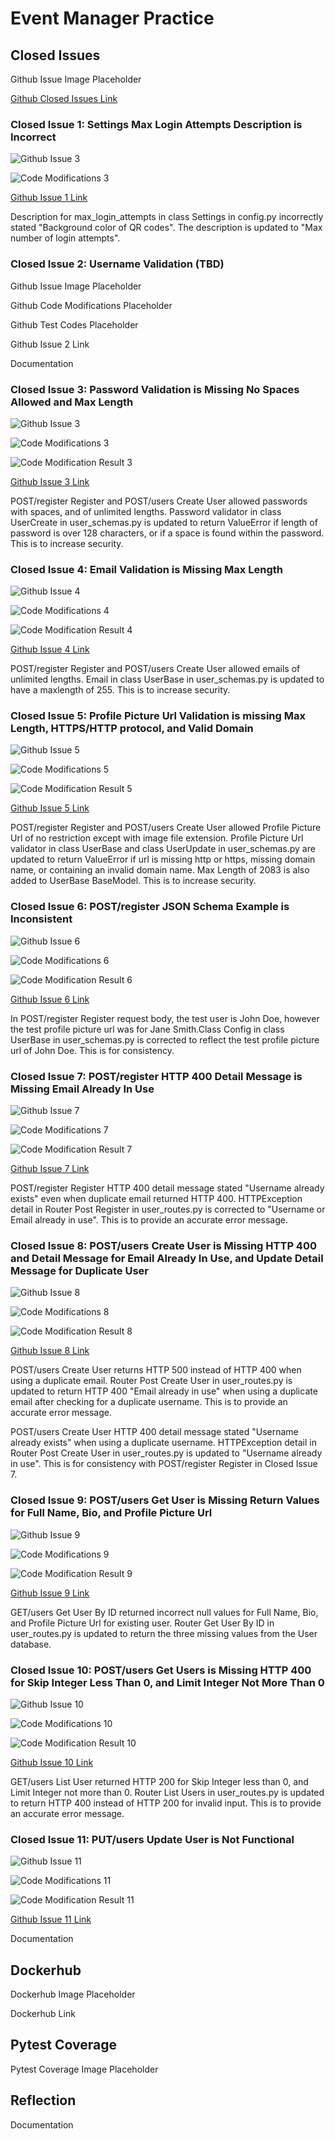 # Event Manager Practice

## Closed Issues
Github Issue Image Placeholder

[Github Closed Issues Link](https://github.com/WHua0/event_manager_practice/issues?q=is%3Aissue+is%3Aclosed)

### Closed Issue 1: Settings Max Login Attempts Description is Incorrect

![Github Issue 3](submissions/CodeMod1Issue.png)

![Code Modifications 3](submissions/CodeMod1.png)

[Github Issue 1 Link](https://github.com/WHua0/event_manager_practice/issues/10)

Description for max_login_attempts in class Settings in config.py incorrectly stated "Background color of QR codes". The description is updated to "Max number of login attempts".

### Closed Issue 2: Username Validation (TBD)
Github Issue Image Placeholder

Github Code Modifications Placeholder

Github Test Codes Placeholder

Github Issue 2 Link

Documentation

### Closed Issue 3: Password Validation is Missing No Spaces Allowed and Max Length
![Github Issue 3](submissions/CodeMod3Issue.png)

![Code Modifications 3](submissions/CodeMod3.png)

![Code Modification Result 3](submissions/CodeMod3Test.png)

[Github Issue 3 Link](https://github.com/WHua0/event_manager_practice/issues/4)

POST/register Register and POST/users Create User allowed passwords with spaces, and of unlimited lengths. Password validator in class UserCreate in user_schemas.py is updated to return ValueError if length of password is over 128 characters, or if a space is found within the password. This is to increase security.

### Closed Issue 4: Email Validation is Missing Max Length

![Github Issue 4](submissions/CodeMod4Issue.png)

![Code Modifications 4](submissions/CodeMod4.png)

![Code Modification Result 4](submissions/CodeMod4Test.png)

[Github Issue 4 Link](https://github.com/WHua0/event_manager_practice/issues/8)

POST/register Register and POST/users Create User allowed emails of unlimited lengths. Email in class UserBase in user_schemas.py is updated to have a maxlength of 255. This is to increase security.

### Closed Issue 5: Profile Picture Url Validation is missing Max Length, HTTPS/HTTP protocol, and Valid Domain 

![Github Issue 5](submissions/CodeMod5Issue.png)

![Code Modifications 5](submissions/CodeMod5.png)

![Code Modification Result 5](submissions/CodeMod5Test.png)

[Github Issue 5 Link](https://github.com/WHua0/event_manager_practice/issues/7)

POST/register Register and POST/users Create User allowed Profile Picture Url of no restriction except with image file extension. Profile Picture Url validator in class UserBase and class UserUpdate in user_schemas.py are updated to return ValueError if url is missing http or https, missing domain name, or containing an invalid domain name. Max Length of 2083 is also added to UserBase BaseModel. This is to increase security.

### Closed Issue 6: POST/register JSON Schema Example is Inconsistent
![Github Issue 6](submissions/CodeMod6Issue.png)

![Code Modifications 6](submissions/CodeMod6.png)

![Code Modification Result 6](submissions/CodeMod6Test.png)

[Github Issue 6 Link](https://github.com/WHua0/event_manager_practice/issues/1)

In POST/register Register request body, the test user is John Doe, however the test profile picture url was for Jane Smith.Class Config in class UserBase in user_schemas.py is corrected to reflect the test profile picture url of John Doe. This is for consistency.

### Closed Issue 7: POST/register HTTP 400 Detail Message is Missing Email Already In Use
![Github Issue 7](submissions/CodeMod7Issue.png)

![Code Modifications 7](submissions/CodeMod7.png)

![Code Modification Result 7](submissions/CodeMod7Test.png)

[Github Issue 7 Link](https://github.com/WHua0/event_manager_practice/issues/3)

POST/register Register HTTP 400 detail message stated "Username already exists" even when duplicate email returned HTTP 400. HTTPException detail in Router Post Register in user_routes.py is corrected to "Username or Email already in use". This is to provide an accurate error message.

### Closed Issue 8: POST/users Create User is Missing HTTP 400 and Detail Message for Email Already In Use, and Update Detail Message for Duplicate User

![Github Issue 8](submissions/CodeMod8Issue.png)

![Code Modifications 8](submissions/CodeMod8.png)

![Code Modification Result 8](submissions/CodeMod8Test.png)

[Github Issue 8 Link](https://github.com/WHua0/event_manager_practice/issues/12)

POST/users Create User returns HTTP 500 instead of HTTP 400 when using a duplicate email. Router Post Create User in user_routes.py is updated to return HTTP 400 "Email already in use" when using a duplicate email after checking for a duplicate username. This is to provide an accurate error message.

POST/users Create User HTTP 400 detail message stated "Username already exists" when using a duplicate username. HTTPException detail in Router Post Create User in user_routes.py is updated to "Username already in use". This is for consistency with POST/register Register in Closed Issue 7.

### Closed Issue 9: POST/users Get User is Missing Return Values for Full Name, Bio, and Profile Picture Url

![Github Issue 9](submissions/CodeMod9Issue.png)

![Code Modifications 9](submissions/CodeMod9.png)

![Code Modification Result 9](submissions/CodeMod9Test.png)

[Github Issue 9 Link](https://github.com/WHua0/event_manager_practice/issues/9)

GET/users Get User By ID returned incorrect null values for Full Name, Bio, and Profile Picture Url for existing user. Router Get User By ID in user_routes.py is updated to return the three missing values from the User database.

### Closed Issue 10: POST/users Get Users is Missing HTTP 400 for Skip Integer Less Than 0, and Limit Integer Not More Than 0

![Github Issue 10](submissions/CodeMod10Issue.png)

![Code Modifications 10](submissions/CodeMod10.png)

![Code Modification Result 10](submissions/CodeMod10Test.png)

[Github Issue 10 Link](https://github.com/WHua0/event_manager_practice/issues/5)

GET/users List User returned HTTP 200 for Skip Integer less than 0, and Limit Integer not more than 0. Router List Users in user_routes.py is updated to return HTTP 400 instead of HTTP 200 for invalid input. This is to provide an accurate error message.

### Closed Issue 11: PUT/users Update User is Not Functional

![Github Issue 11](submissions/CodeMod11Issue.png)

![Code Modifications 11](submissions/CodeMod11.png)

![Code Modification Result 11](submissions/CodeMod11Test.png)

[Github Issue 11 Link](https://github.com/WHua0/event_manager_practice/issues/6)

Documentation

## Dockerhub
Dockerhub Image Placeholder

Dockerhub Link 

## Pytest Coverage
Pytest Coverage Image Placeholder

## Reflection
Documentation